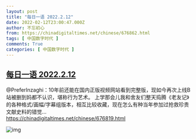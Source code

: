 ```yaml
---
layout: post
title: "每日一语 2022.2.12"
date: 2022-02-12T23:00:47.000Z
author: 不忘初心
from: https://chinadigitaltimes.net/chinese/676862.html
tags: [ 中国数字时代 ]
comments: True
categories: [ 中国数字时代 ]
---
```

<!--1644706847000-->
[每日一语 2022.2.12](https://chinadigitaltimes.net/chinese/676862.html)
------

<div>
<p>@PreferInzaghi：10年前还能在国内正版视频网站看到完整版，现如今再次上线B站被删到妈都不认识，堪称行为艺术。 上学那会儿我和舍友们整天捣腾《老友记》的各种格式/画幅/字幕组版本，相互比较收藏，现在怎么有种当年参加过抢救珍贵文献史料的错觉…<br /><a href="https://chinadigitaltimes.net/chinese/676819.html">https://chinadigitaltimes.net/chinese/676819.html</a></p><p><img src="https://chinadigitaltimes.net/chinese/files/2022/02/202202.png" alt="img" /></p>
</div>

